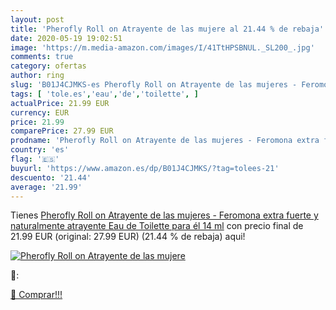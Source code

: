 ```yaml
---
layout: post
title: 'Pherofly Roll on Atrayente de las mujere al 21.44 % de rebaja'
date: 2020-05-19 19:02:51
image: 'https://m.media-amazon.com/images/I/41TtHPSBNUL._SL200_.jpg'
comments: true
category: ofertas
author: ring
slug: 'B01J4CJMKS-es Pherofly Roll on Atrayente de las mujeres - Feromona extra...'
tags: [ 'tole.es','eau','de','toilette', ]
actualPrice: 21.99 EUR
currency: EUR
price: 21.99
comparePrice: 27.99 EUR
prodname: 'Pherofly Roll on Atrayente de las mujeres - Feromona extra fuerte y naturalmente atrayente Eau de Toilette para él 14 ml'
country: 'es'
flag: '🇪🇸'
buyurl: 'https://www.amazon.es/dp/B01J4CJMKS/?tag=tolees-21'
descuento: '21.44'
average: '21.99'
---
```


Tienes [Pherofly Roll on Atrayente de las mujeres - Feromona extra fuerte y naturalmente atrayente Eau de Toilette para él 14 ml](https://www.amazon.es/dp/B01J4CJMKS/?tag=tolees-21) con precio final de  21.99 EUR (original: 27.99 EUR) (21.44 %  de rebaja) aqui!

[![Pherofly Roll on Atrayente de las mujere](https://m.media-amazon.com/images/I/41TtHPSBNUL._SL200_.jpg)](https://www.amazon.es/dp/B01J4CJMKS/?tag=tolees-21)

🔎:


[🛒 Comprar!!!](https://www.amazon.es/dp/B01J4CJMKS/?tag=tolees-21)
